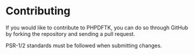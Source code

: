 # Contributing
If you would like to contribute to PHPDFTK, you can do so through GitHub by forking the repository and sending a pull
request.

PSR-1/2 standards must be followed when submitting changes.